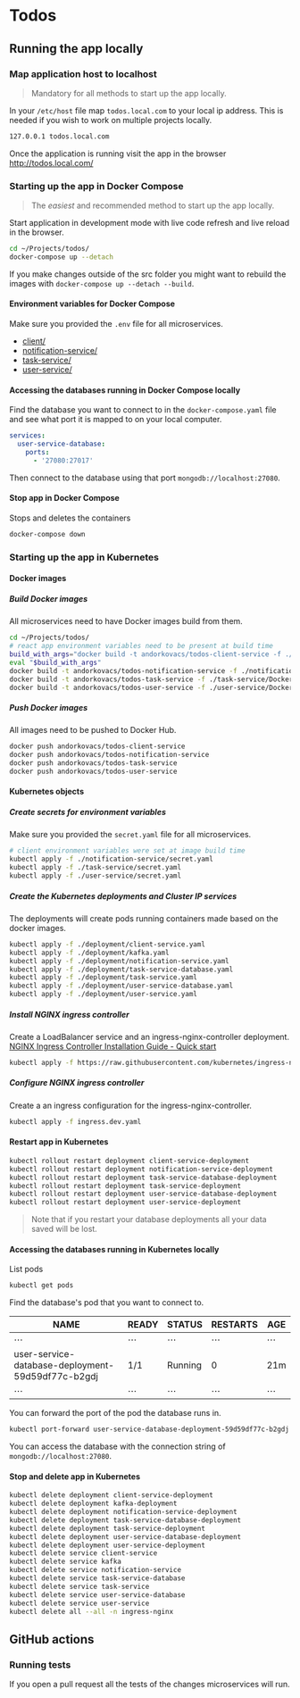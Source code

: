 # Todos

## Running the app locally

### Map application host to localhost

> Mandatory for all methods to start up the app locally.

In your `/etc/host` file map `todos.local.com` to your local ip address. This is needed if you wish to work on multiple projects locally.

```bash
127.0.0.1 todos.local.com
```

Once the application is running visit the app in the browser <http://todos.local.com/>

### Starting up the app in Docker Compose

> The _easiest_ and recommended method to start up the app locally.

Start application in development mode with live code refresh and live reload in the browser.

```bash
cd ~/Projects/todos/
docker-compose up --detach
```

If you make changes outside of the src folder you might want to rebuild the images with `docker-compose up --detach --build`.

#### Environment variables for Docker Compose

Make sure you provided the `.env` file for all microservices.

- [client/](./client/README.md)
- [notification-service/](./notification-service/README.md)
- [task-service/](./task-service/README.md)
- [user-service/](./user-service/README.md)

#### Accessing the databases running in Docker Compose locally

Find the database you want to connect to in the `docker-compose.yaml` file and see what port it is mapped to on your local computer.

```yaml
services:
  user-service-database:
    ports:
      - '27080:27017'
```

Then connect to the database using that port `mongodb://localhost:27080`.

#### Stop app in Docker Compose

Stops and deletes the containers

```bash
docker-compose down
```

### Starting up the app in Kubernetes

#### Docker images

##### Build Docker images

All microservices need to have Docker images build from them.

```bash
cd ~/Projects/todos/
# react app environment variables need to be present at build time
build_with_args="docker build -t andorkovacs/todos-client-service -f ./client/Dockerfile $(cat ./client/.env | while read -r line; do out+="--build-arg \"$line\" "; done; echo $out;out="")./client/"
eval "$build_with_args"
docker build -t andorkovacs/todos-notification-service -f ./notification-service/Dockerfile ./notification-service/
docker build -t andorkovacs/todos-task-service -f ./task-service/Dockerfile ./task-service/
docker build -t andorkovacs/todos-user-service -f ./user-service/Dockerfile ./user-service/
```

##### Push Docker images

All images need to be pushed to Docker Hub.

```bash
docker push andorkovacs/todos-client-service
docker push andorkovacs/todos-notification-service
docker push andorkovacs/todos-task-service
docker push andorkovacs/todos-user-service
```

#### Kubernetes objects

##### Create secrets for environment variables

Make sure you provided the `secret.yaml` file for all microservices.

```bash
# client environment variables were set at image build time
kubectl apply -f ./notification-service/secret.yaml
kubectl apply -f ./task-service/secret.yaml
kubectl apply -f ./user-service/secret.yaml
```

##### Create the Kubernetes deployments and Cluster IP services

The deployments will create pods running containers made based on the docker images.

```bash
kubectl apply -f ./deployment/client-service.yaml
kubectl apply -f ./deployment/kafka.yaml
kubectl apply -f ./deployment/notification-service.yaml
kubectl apply -f ./deployment/task-service-database.yaml
kubectl apply -f ./deployment/task-service.yaml
kubectl apply -f ./deployment/user-service-database.yaml
kubectl apply -f ./deployment/user-service.yaml
```

##### Install NGINX ingress controller

Create a LoadBalancer service and an ingress-nginx-controller deployment. [NGINX Ingress Controller Installation Guide - Quick start](https://kubernetes.github.io/ingress-nginx/deploy/#quick-start)

```bash
kubectl apply -f https://raw.githubusercontent.com/kubernetes/ingress-nginx/controller-v1.5.1/deploy/static/provider/cloud/deploy.yaml
```

##### Configure NGINX ingress controller

Create a an ingress configuration for the ingress-nginx-controller.

```bash
kubectl apply -f ingress.dev.yaml
```

#### Restart app in Kubernetes

```bash
kubectl rollout restart deployment client-service-deployment
kubectl rollout restart deployment notification-service-deployment
kubectl rollout restart deployment task-service-database-deployment
kubectl rollout restart deployment task-service-deployment
kubectl rollout restart deployment user-service-database-deployment
kubectl rollout restart deployment user-service-deployment
```

> Note that if you restart your database deployments all your data saved will be lost.

#### Accessing the databases running in Kubernetes locally

List pods

```bash
kubectl get pods
```

Find the database's pod that you want to connect to.

| NAME                                              | READY | STATUS  | RESTARTS | AGE |
| ------------------------------------------------- | ----- | ------- | -------- | --- |
| ⋯                                                 | ⋯     | ⋯       | ⋯        | ⋯   |
| user-service-database-deployment-59d59df77c-b2gdj | 1/1   | Running | 0        | 21m |
| ⋯                                                 | ⋯     | ⋯       | ⋯        | ⋯   |

You can forward the port of the pod the database runs in.

```bash
kubectl port-forward user-service-database-deployment-59d59df77c-b2gdj 27080:27017
```

You can access the database with the connection string of `mongodb://localhost:27080`.

#### Stop and delete app in Kubernetes

```bash
kubectl delete deployment client-service-deployment
kubectl delete deployment kafka-deployment
kubectl delete deployment notification-service-deployment
kubectl delete deployment task-service-database-deployment
kubectl delete deployment task-service-deployment
kubectl delete deployment user-service-database-deployment
kubectl delete deployment user-service-deployment
kubectl delete service client-service
kubectl delete service kafka
kubectl delete service notification-service
kubectl delete service task-service-database
kubectl delete service task-service
kubectl delete service user-service-database
kubectl delete service user-service
kubectl delete all --all -n ingress-nginx
```

## GitHub actions

### Running tests

If you open a pull request all the tests of the changes microservices will run.
